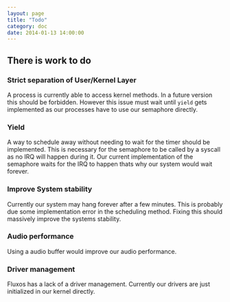 ```yaml
---
layout: page
title: "Todo"
category: doc
date: 2014-01-13 14:00:00
---
```


## There is work to do

### Strict separation of User/Kernel Layer

A process is currently able to access kernel methods. In a future version this should be forbidden. However this issue must wait until `yield` gets implemented as our processes have to use our semaphore directly.

### Yield

A way to schedule away without needing to wait for the timer should be implemented. This is necessary for the semaphore to be called by a syscall as no IRQ will happen during it. Our current implementation of the semaphore waits for the IRQ to happen thats why our system would wait forever.

### Improve System stability

Currently our system may hang forever after a few minutes. This is probably due some implementation error in the scheduling method. Fixing this should massively improve the systems stability.

### Audio performance

Using a audio buffer would improve our audio performance.

### Driver management

Fluxos has a lack of a driver management. Currently our drivers are just initialized in our kernel directly.
